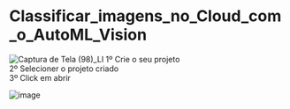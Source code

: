 # Classificar_imagens_no_Cloud_com_o_AutoML_Vision
![Captura de Tela (98)_LI](https://user-images.githubusercontent.com/49367122/77254327-2522d280-6c3f-11ea-9cd2-389735b2abb3.jpg)
1º Crie o seu projeto <br>
2º Selecioner o projeto criado <br>
3º Click em abrir

![image](https://user-images.githubusercontent.com/49367122/77254705-8d72b380-6c41-11ea-8603-ce8fcbd44776.png)
